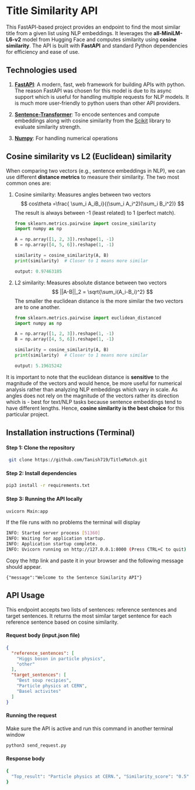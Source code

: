 
# **Title Similarity API**  

This FastAPI-based project provides an endpoint to find the most similar title from a given list using NLP embeddings. It leverages the **all-MiniLM-L6-v2** model from Hugging Face and computes similarity using **cosine similarity**. The API is built with **FastAPI** and standard Python dependencies for efficiency and ease of use.

  

## Technologies used

1.  **[FastAPI](https://fastapi.tiangolo.com)**: A modern, fast, web framework for building APIs with python. The reason FastAPI was chosen for this model is due to its async support which is useful for handling multiple requests for NLP models. It is much more user-friendly to python users than other API providers. 

2. **[Sentence-Transformer](https://sbert.net/)**: To encode sentences and compute embeddings along with cosine similarity from the [Scikit](https://scikit-learn.org/stable/) library to evaluate similarity strength.

3. **[Numpy](https://numpy.org/)**: For handling numerical operations


## Cosine similarity vs L2 (Euclidean) similarity
When comparing two vectors (e.g., sentence embeddings in NLP), we can use different **distance metrics** to measure their similarity. The two most common ones are:

 1. Cosine similarity: Measures angles between two vectors
	 $$ cos\theta =\frac{ \sum_i A_iB_i}{(\sum_i A_i^2)(\sum_i B_i^2)}  $$
	 The result is always between -1 (least related) to 1 (perfect match). 
	 ```python
	 from sklearn.metrics.pairwise import cosine_similarity
	import numpy as np

	A = np.array([1, 2, 3]).reshape(1, -1)
	B = np.array([4, 5, 6]).reshape(1, -1)

	similarity = cosine_similarity(A, B)
	print(similarity)  # Closer to 1 means more similar
	
	output: 0.97463185
	```

 2. L2 similarity: Measures absolute distance between two vectors
	 $$   ||A-B||_2 = \sqrt{\sum_i(A_i-B_i)^2}  $$
	The smaller the euclidean distance is the more similar the two vectors 		are to one another.
	 ```python
	 from sklearn.metrics.pairwise import euclidean_distanced
	import numpy as np

	A = np.array([1, 2, 3]).reshape(1, -1)
	B = np.array([4, 5, 6]).reshape(1, -1)

	similarity = cosine_similarity(A, B)
	print(similarity)  # Closer to 1 means more similar
	
	output: 5.19615242
	```

It is important to note that the euclidean distance is **sensitive** to the magnitude of the vectors and would hence, be more useful for numerical analysis rather than analyzing NLP embeddings which vary in scale. As angles does not rely on the magnitude of the vectors rather its direction which is -   best for text/NLP tasks because sentence embeddings tend to have different lengths. Hence, **cosine similarity is the best choice** for this particular project. 

## Installation instructions (Terminal)
#### Step 1: Clone the repository
```bash
 git clone https://github.com/Tanish719/TitleMatch.git
```

#### Step 2: Install dependencies
```bash
pip3 install -r requirements.txt
```

#### Step 3: Running the API locally 
```bash
uvicorn Main:app
```
If the file runs with no problems the terminal will display
```bash
INFO: Started server process [51360]
INFO: Waiting for application startup.
INFO: Application startup complete.
INFO: Uvicorn running on http://127.0.0.1:8000 (Press CTRL+C to quit)
```
Copy the http link and paste it in your browser and the following message should appear.
```
{"message":"Welcome to the Sentence Similarity API"}
```
## API Usage

This endpoint accepts two lists of sentences: reference sentences and target sentences. It returns the most similar target sentence for each reference sentence based on cosine similarity.
#### Request body (input.json file)
```json
{
  "reference_sentences": [
    "Higgs boson in particle physics",
    "other"
  ],
  "target_sentences": [
    "Best soup recipies",
    "Particle physics at CERN",
    "Basel activites"
  ]
}
```
#### Running the request
Make sure the API is active and run this command in another terminal window
```bash
python3 send_request.py
```
#### Response body
```bash
{
  "Top_result": "Particle physics at CERN.", "Similarity_score": "0.5"
}
```
